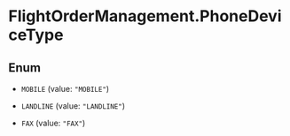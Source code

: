 # FlightOrderManagement.PhoneDeviceType

## Enum


* `MOBILE` (value: `"MOBILE"`)

* `LANDLINE` (value: `"LANDLINE"`)

* `FAX` (value: `"FAX"`)


